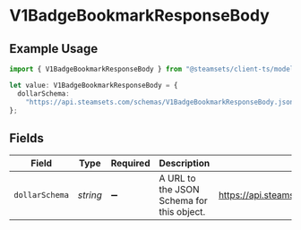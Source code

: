 # V1BadgeBookmarkResponseBody

## Example Usage

```typescript
import { V1BadgeBookmarkResponseBody } from "@steamsets/client-ts/models/components";

let value: V1BadgeBookmarkResponseBody = {
  dollarSchema:
    "https://api.steamsets.com/schemas/V1BadgeBookmarkResponseBody.json",
};
```

## Fields

| Field                                                              | Type                                                               | Required                                                           | Description                                                        | Example                                                            |
| ------------------------------------------------------------------ | ------------------------------------------------------------------ | ------------------------------------------------------------------ | ------------------------------------------------------------------ | ------------------------------------------------------------------ |
| `dollarSchema`                                                     | *string*                                                           | :heavy_minus_sign:                                                 | A URL to the JSON Schema for this object.                          | https://api.steamsets.com/schemas/V1BadgeBookmarkResponseBody.json |